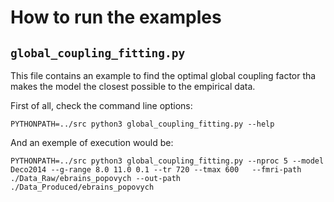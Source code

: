 # How to run the examples

## `global_coupling_fitting.py`

This file contains an example to find the optimal global coupling factor tha makes the model the closest possible to the empirical data.

First of all, check the command line options:

`PYTHONPATH=../src python3 global_coupling_fitting.py --help`

And an exemple of execution would be:

`PYTHONPATH=../src python3 global_coupling_fitting.py --nproc 5 --model Deco2014 --g-range 8.0 11.0 0.1 --tr 720 --tmax 600   --fmri-path ./Data_Raw/ebrains_popovych --out-path ./Data_Produced/ebrains_popovych`